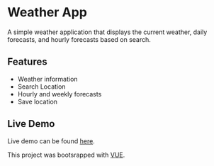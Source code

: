 # Weather App

A simple weather application that displays the current weather, daily forecasts, and hourly forecasts based on search.

## Features
- Weather information
- Search Location
- Hourly and weekly forecasts
- Save location

## Live Demo
Live demo can be found [here](https://weather-app-platform.web.app/).

This project was bootsrapped with [VUE](https://github.com/vuejs/vue).
